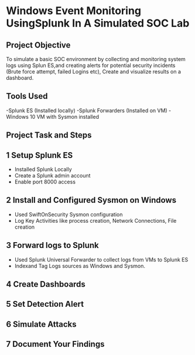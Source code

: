 # Windows Event Monitoring UsingSplunk In A Simulated SOC Lab
## Project Objective
To simulate a basic SOC environment by collecting and monitoring system logs using Splun ES,and creating alerts for potential security incidents (Brute force  attempt, failed Logins etc), Create and visualize results on a dashboard.
## Tools Used
-Splunk ES (Installed locally)
-Splunk Forwarders (Installed on VM)
-Windows 10 VM with Sysmon installed
## Project Task and Steps
## 1 Setup Splunk ES
- Installed Splunk Locally
- Create a Splunk admin account
- Enable port 8000 access
 ## 2  Install and Configured  Sysmon on Windows
 - Used SwiftOnSecurity Sysmon configuration
 - Log Key Activities like process creation, Network Connections, File creation
## 3 Forward logs to Splunk
- Used Splunk Universal Forwarder to collect logs from VMs to Splunk ES
- Indexand Tag Logs sources as Windows and Sysmon.
## 4 Create Dashboards
## 5 Set Detection Alert
## 6 Simulate Attacks
## 7 Document Your Findings

